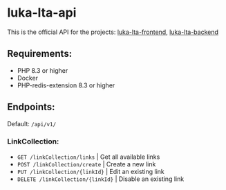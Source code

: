 # luka-lta-api

This is the official API for the projects: [luka-lta-frontend](), [luka-lta-backend](https://github.com/luka-lta/luka-lta-backend)


## Requirements:


- PHP 8.3 or higher
- Docker 
- PHP-redis-extension 8.3 or higher

## Endpoints:

Default: `/api/v1/`

### LinkCollection:
- `GET /linkCollection/links` | Get all available links
- `POST /linkCollection/create` | Create a new link
- `PUT /linkCollection/{linkId}` | Edit an existing link
- `DELETE /linkCollection/{linkId}` | Disable an existing link